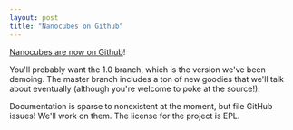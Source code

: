 ```yaml
---
layout: post
title: "Nanocubes on Github"
---
```


[Nanocubes are now on
Github](http://github.com/laurolins/nanocube)! 

You'll probably want the 1.0 branch, which is the version
we've been demoing. The master branch includes a ton of new goodies
that we'll talk about eventually (although you're welcome to poke at
the source!). 

Documentation is sparse to nonexistent at the moment, but file GitHub
issues! We'll work on them. The license for the project is EPL.

